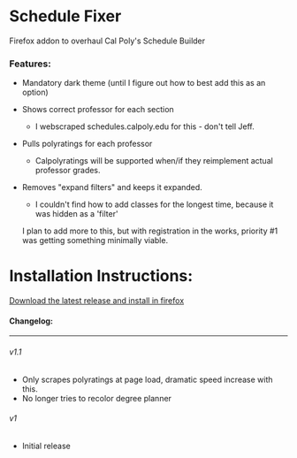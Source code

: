# Schedule Fixer

Firefox addon to overhaul Cal Poly's Schedule Builder

### Features:

* Mandatory dark theme (until I figure out how to best add this as an option)

* Shows correct professor for each section

  * I webscraped schedules.calpoly.edu for this - don't tell Jeff.

* Pulls polyratings for each professor

  * Calpolyratings will be supported when/if they reimplement actual professor grades.

* Removes "expand filters" and keeps it expanded.

  * I couldn't find how to add classes for the longest time, because it was hidden as a 'filter'


  I plan to add more to this, but with registration in the works, priority #1 was getting something minimally viable.


# Installation Instructions:

[Download the latest release and install in firefox](https://github.com/icecube45/ScheduleFixer/releases/download/v0.1/schedulefixer.xpi)





#### Changelog:

----

###### v1.1

* Only scrapes polyratings at page load, dramatic speed increase with this.
* No longer tries to recolor degree planner

###### v1

* Initial release






